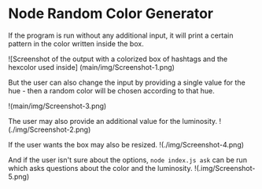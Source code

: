 # Node Random Color Generator

If the program is run without any additional input, it will print a certain pattern in the color written inside the box.

![Screenshot of the output with a colorized box of hashtags and the hexcolor used inside] (main/img/Screenshot-1.png)

But the user can also change the input by providing a single value for the hue - then a random color will be chosen according to that hue.

!(main/img/Screenshot-3.png)

The user may also provide an additional value for the luminosity.
!(./img/Screenshot-2.png)

If the user wants the box may also be resized.
!(./img/Screenshot-4.png)

And if the user isn't sure about the options, `node index.js ask` can be run which asks questions about the color and the luminosity.
!(.img/Screenshot-5.png)
